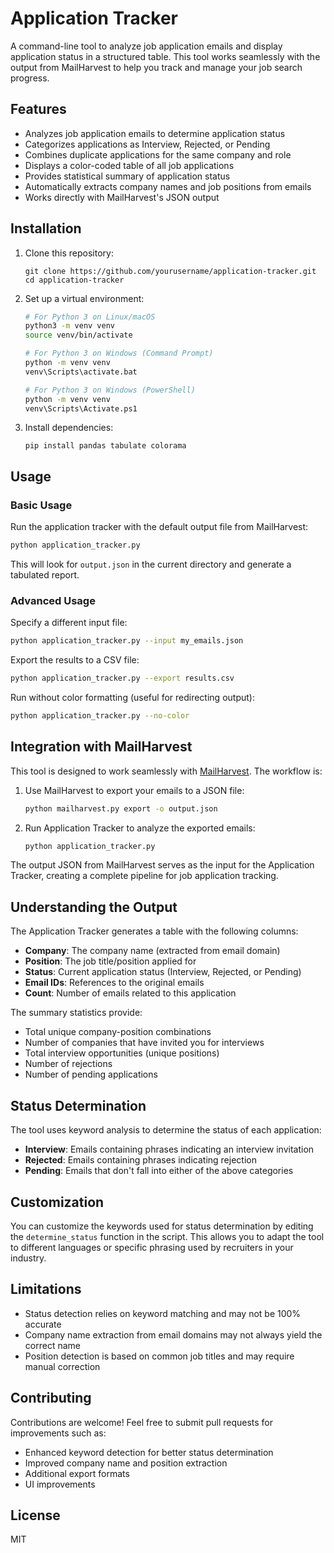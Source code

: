 # Application Tracker

A command-line tool to analyze job application emails and display application status in a structured table. This tool works seamlessly with the output from MailHarvest to help you track and manage your job search progress.

## Features

- Analyzes job application emails to determine application status
- Categorizes applications as Interview, Rejected, or Pending
- Combines duplicate applications for the same company and role
- Displays a color-coded table of all job applications
- Provides statistical summary of application status
- Automatically extracts company names and job positions from emails
- Works directly with MailHarvest's JSON output

## Installation

1. Clone this repository:
   ```
   git clone https://github.com/yourusername/application-tracker.git
   cd application-tracker
   ```

2. Set up a virtual environment:
   ```bash
   # For Python 3 on Linux/macOS
   python3 -m venv venv
   source venv/bin/activate

   # For Python 3 on Windows (Command Prompt)
   python -m venv venv
   venv\Scripts\activate.bat

   # For Python 3 on Windows (PowerShell)
   python -m venv venv
   venv\Scripts\Activate.ps1
   ```

3. Install dependencies:
   ```
   pip install pandas tabulate colorama
   ```

## Usage

### Basic Usage

Run the application tracker with the default output file from MailHarvest:

```bash
python application_tracker.py
```

This will look for `output.json` in the current directory and generate a tabulated report.

### Advanced Usage

Specify a different input file:

```bash
python application_tracker.py --input my_emails.json
```

Export the results to a CSV file:

```bash
python application_tracker.py --export results.csv
```

Run without color formatting (useful for redirecting output):

```bash
python application_tracker.py --no-color
```

## Integration with MailHarvest

This tool is designed to work seamlessly with [MailHarvest](https://github.com/yourusername/mailharvest). The workflow is:

1. Use MailHarvest to export your emails to a JSON file:
   ```bash
   python mailharvest.py export -o output.json
   ```

2. Run Application Tracker to analyze the exported emails:
   ```bash
   python application_tracker.py
   ```

The output JSON from MailHarvest serves as the input for the Application Tracker, creating a complete pipeline for job application tracking.

## Understanding the Output

The Application Tracker generates a table with the following columns:

- **Company**: The company name (extracted from email domain)
- **Position**: The job title/position applied for
- **Status**: Current application status (Interview, Rejected, or Pending)
- **Email IDs**: References to the original emails
- **Count**: Number of emails related to this application

The summary statistics provide:

- Total unique company-position combinations
- Number of companies that have invited you for interviews
- Total interview opportunities (unique positions)
- Number of rejections
- Number of pending applications

## Status Determination

The tool uses keyword analysis to determine the status of each application:

- **Interview**: Emails containing phrases indicating an interview invitation
- **Rejected**: Emails containing phrases indicating rejection
- **Pending**: Emails that don't fall into either of the above categories

## Customization

You can customize the keywords used for status determination by editing the `determine_status` function in the script. This allows you to adapt the tool to different languages or specific phrasing used by recruiters in your industry.

## Limitations

- Status detection relies on keyword matching and may not be 100% accurate
- Company name extraction from email domains may not always yield the correct name
- Position detection is based on common job titles and may require manual correction

## Contributing

Contributions are welcome! Feel free to submit pull requests for improvements such as:

- Enhanced keyword detection for better status determination
- Improved company name and position extraction
- Additional export formats
- UI improvements

## License

MIT